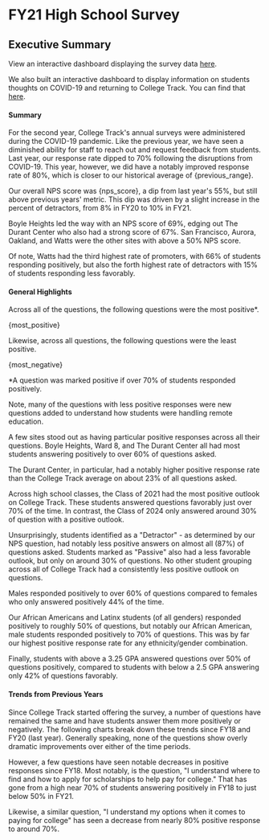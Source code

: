 # FY21 High School Survey

## Executive Summary

View an interactive dashboard displaying the survey data [here](https://datastudio.google.com/reporting/8ec5c940-2f56-4abc-a37f-39217609ce4f).

We also built an interactive dashboard to display information on students thoughts on COVID-19 and returning to College Track. You can find that [here](https://datastudio.google.com/u/0/reporting/c5dd6e77-2fac-45cf-a760-2ba0501a581d/page/PkIoB).

#### Summary
For the second year, College Track's annual surveys were administered during the COVID-19 pandemic. Like the previous year, we have seen a diminished ability for staff to reach out and request feedback from students. Last year, our response rate dipped to 70% following the disruptions from COVID-19. This year, however, we did have a notably improved response rate of 80%, which is closer to our historical average of {previous_range}.

Our overall NPS score was {nps_score}, a dip from last year's 55%, but still above previous years' metric. This dip was driven by a slight increase in the percent of detractors, from 8% in FY20 to 10% in FY21. 

Boyle Heights led the way with an NPS score of 69%, edging out The Durant Center who also had a strong score of 67%. San Francisco, Aurora, Oakland, and Watts were the other sites with above a 50% NPS score. 

Of note, Watts had the third highest rate of promoters, with 66% of students responding positively, but also the forth highest rate of detractors with 15% of students responding less favorably.


#### General Highlights
Across all of the questions, the following questions were the most positive*. 

{most_positive}

Likewise, across all questions, the following questions were the least positive.

{most_negative}

*A question was marked positive if over 70% of students responded positively.

Note, many of the questions with less positive responses were new questions added to understand how students were handling remote education.

A few sites stood out as having particular positive responses across all their questions. Boyle Heights, Ward 8, and The Durant Center all had most students answering positively to over 60% of questions asked.

The Durant Center, in particular, had a notably higher positive response rate than the College Track average on about 23% of all questions asked. 

Across high school classes, the Class of 2021 had the most positive outlook on College Track. These students answered questions favorably just over 70% of the time. In contrast, the Class of 2024 only answered around 30% of question with a positive outlook.

Unsurprisingly, students identified as a "Detractor" - as determined by our NPS question, had notably less positive answers on almost all (87%) of questions asked. Students marked as "Passive" also had a less favorable outlook, but only on around 30% of questions. No other student grouping across all of College Track had a consistently less positive outlook on questions.

Males responded positively to over 60% of questions compared to females who only answered positively 44% of the time.

Our African Americans and Latinx students (of all genders) responded positively to roughly 50% of questions, but notably our African American, male students responded positively to 70% of questions. This was by far our highest positive response rate for any ethnicity/gender combination.

Finally, students with above a 3.25 GPA answered questions over 50% of questions positively, compared to students with below a 2.5 GPA answering only 42% of questions favorably.

#### Trends from Previous Years

Since College Track started offering the survey, a number of questions have remained the same and have students answer them more positively or negatively. The following charts break down these trends since FY18 and FY20 (last year). Generally speaking, none of the questions show overly dramatic improvements over either of the time periods. 

However, a few questions have seen notable decreases in positive responses since FY18. Most notably, is the question, "I understand where to find and how to apply for scholarships to help pay for college." That has gone from a high near 70% of students answering positively in FY18 to just below 50% in FY21.

Likewise, a similar question, "I understand my options when it comes to paying for college" has seen a decrease from nearly 80% positive response to around 70%. 